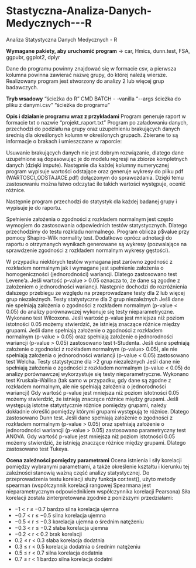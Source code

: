 # Stastyczna-Analiza-Danych-Medycznych---R
Analiza Statystyczna Danych Medycznych - R


**Wymagane pakiety, aby uruchomić program**
→ car, Hmics, dunn.test, FSA, ggpubr, ggplot2, dplyr


Dane do programu powinny znajdować się w formacie csv, a pierwsza kolumna powinna zawierać nazwę grupy, do której należą wiersze. Realizowany program jest stworzony do analizy 2 lub więcej grup badawczych.

**Tryb wsadowy**
“ścieżka do R” CMD BATCH  - -vanilla “--args ścieżka do pliku z danymi.csv” “ścieżka do programu”


**Opis i działanie programu wraz z przykładami**
Program generuje raport w formacie txt o nazwie “projekt_raport.txt”
Program po załadowaniu danych, przechodzi do podziału na grupy oraz uzupełnieniu brakujących danych średnią dla określonych kolumn w określonych grupach. Zbierane to są informacje o brakach i umieszczane w raporcie:


Usuwanie brakujących danych nie jest dobrym rozwiązanie,  dlatego dane uzupełnione są  dopasowując je do modelu regresji na zbiorze kompletnych danych (dzięki impute).
Następnie dla każdej kolumny numerycznej program wypisuje wartości odstające oraz generuje wykresy do pliku pdf (WARTOSCI_ODSTAJACE.pdf) dołączonym do sprawozdania. Dzięki temu zastosowaniu można łatwo odczytać ile takich wartości występuje, ocenić różnice.



Następnie program przechodzi do statystyk dla każdej badanej grupy i wypisuje je do raportu.

Spełnienie założenia o zgodności z rozkładem normalnym jest często wymogiem do zastosowania odpowiednich testów statystycznych. Dlatego przechodzimy do testu rozkładu normalnego. Program oblicza p$value przy pomocy Shapiro-Wilk normality test. Dodatkowo oprócz adnotacji do raportu o otrzymanych wynikach generowane są wykresy (pozwalające na sprawdzenie zgodności z rozkładem normalnym wykresy gęstości).

W przypadku niektórych testów wymagana jest zarówno zgodność z rozkładem normalnym jak i wymagane jest spełnienie założenia o homogeniczności (jednorodności) wariancji. Dlatego zastosowano test Levene’a. Jeśli wartość p-value > 0.05 oznacza to, że dane są zgodne z założeniem o jednorodności wariancji.
Następnie dochodzi do rozróżnienia dalszego przebiegu ze względu na przeprowadzane testy dla 2 lub więcej grup niezależnych.
Testy statystyczne dla 2 grup niezależnych
Jeśli dane nie spełniają założenia o zgodności z rozkładem normalnym (p-value < 0.05) do analizy porównawczej wykonuje się testy nieparametryczne. Wykonano test Wilcoxona. Jeśli wartość p-value jest mniejsza niż poziom istotności 0.05 możemy stwierdzić, że istnieją znaczące różnice między grupami. 
Jeśli dane spełniają założenie o zgodności z rozkładem normalnym (p-value > 0.05) oraz spełniają założenie o jednorodności wariancji (p-value > 0.05) zastosowano test t-Studenta.
Jeśli dane spełniają założenie o zgodności z rozkładem normalnym (p-value> 0.05), ale nie spełniają założenia o jednorodności wariancji (p-value < 0.05) zastosowano test Welcha. 
Testy statystyczne dla >2 grup niezależnych
Jeśli dane nie spełniają założenia o zgodności z rozkładem normalnym (p-value < 0.05) do analizy porównawczej wykorzystuje się testy nieparametryczne. Wykonano test Kruskala-Wallisa (tak samo w przypadku, gdy dane są zgodne z rozkładem normalnym, ale nie spełniają założenia o jednorodności wariancji)
Gdy wartość p-value jest mniejsza niż poziom istotności 0.05 możemy stwierdzić, że istnieją znaczące różnice między grupami. Jeśli występują istotne statystycznie różnice pomiędzy grupami, należy dokładnie określić pomiędzy którymi grupami występują te różnice. Dlatego zastosowano Dunn test.
Jeśli dane spełniają założenie o zgodności z rozkładem normalnym (p-value > 0.05) oraz spełniają założenie o jednorodności wariancji (p-value > 0.05) zastosowano  parametryczny test ANOVA. Gdy wartość p-value jest mniejsza niż poziom istotności 0.05 możemy stwierdzić, że istnieją znaczące różnice między grupami. Dlatego zastosowano test Tukeya.


**Ocena zależności pomiędzy parametrami**
Ocena istnienia i siły korelacji pomiędzy wybranymi parametrami, a także określenie kształtu i kierunku tej zależności stanowią ważną część analizy statystycznej. Do przeprowadzenia testu korelacji służy funkcja cor.test(), użyto metody spearman (współczynnik korelacji rangowej Spearmana jest nieparametrycznym odpowiednikiem współczynnika korelacji Pearsona)
Siła korelacji została zinterpretowana zgodnie z poniższymi przedziałami:
- −1 < r ≤ −0.7 bardzo silna korelacja ujemna
- −0.7 < r ≤ −0.5 silna korelacja ujemna
- −0.5 < r ≤ −0.3 korelacja ujemna o średnim natężeniu
- −0.3 < r ≤ −0.2 słaba korelacja ujemna
- −0.2 < r < 0.2 brak korelacji
- 0.2 ≤ r < 0.3 słaba korelacja dodatnia
- 0.3 ≤ r < 0.5 korelacja dodatnia o średnim natężeniu
- 0.5 ≤ r < 0.7 silna korelacja dodatnia
- 0.7 ≤ r < 1 bardzo silna korelacja dodatni



